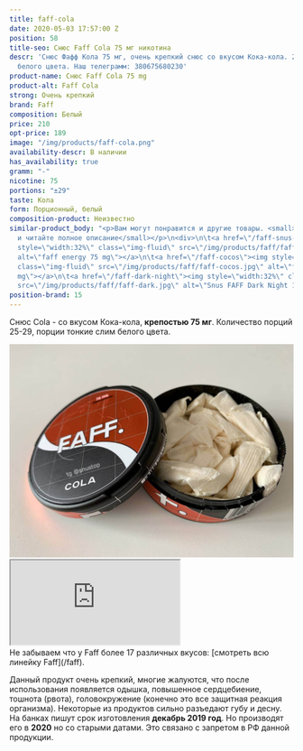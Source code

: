 ```yaml
---
title: faff-cola
date: 2020-05-03 17:57:00 Z
position: 58
title-seo: Снюс Faff Cola 75 мг никотина
descr: 'Снюс Фафф Кола 75 мг, очень крепкий снюс со вкусом Кока-кола. 29 тонких порций
  белого цвета. Наш телеграмм: 380675680230'
product-name: Снюс Faff Cola 75 mg
product-alt: Faff Cola
strong: Очень крепкий
brand: Faff
composition: Белый
price: 210
opt-price: 189
image: "/img/products/faff-cola.png"
availability-descr: В наличии
has_availability: true
gramm: "-"
nicotine: 75
portions: "±29"
taste: Кола
form: Порционный, белый
composition-product: Неизвестно
similar-product_body: "<p>Вам могут понравится и другие товары. <small>Жмите на картинки
  и читайте полное описание</small></p>\n<div>\n\t<a href=\"/faff-snus-energy\"><img
  style=\"width:32%\" class=\"img-fluid\" src=\"/img/products/faff/faff-redbull.jpg\"
  alt=\"faff energy 75 mg\"></a>\n\t<a href=\"/faff-cocos\"><img style=\"width:32%\"
  class=\"img-fluid\" src=\"/img/products/faff/faff-cocos.jpg\" alt=\"faff cocos 100
  mg\"></a>\n\t<a href=\"/faff-dark-night\"><img style=\"width:32%\" class=\"img-fluid\"
  src=\"/img/products/faff/faff-dark.jpg\" alt=\"Snus FAFF Dark Night 100 mg\"></a>\n</div>"
position-brand: 15
---
```


Снюс Cola - со вкусом Кока-кола, **крепостью 75 мг**. Количество порций 25-29, порции тонкие слим белого цвета.
<div class="mb-3">
<img class="img-fluid" src="/img/products/faff/open/cola.jpg" alt="Снюс faff cola 75 mg">
</div>
<div class="embed-responsive embed-responsive-16by9 mb-3">
  <iframe class="embed-responsive-item" src="https://www.youtube.com/embed/NTXkb_qVFpU" allowfullscreen></iframe>
</div>
Не забываем что у Faff более 17 различных вкусов: [смотреть всю линейку Faff](/faff).

Данный продукт очень крепкий, многие жалуются, что после использования появляется одышка, повышенное сердцебиение, тошнота (рвота), головокружение (конечно это все защитная реакция организма). Некоторые из продуктов сильно разъедают губу и десну.
На банках пишут срок изготовления **декабрь 2019 год**. Но производят его в **2020** но со старыми датами. Это связано с запретом в РФ данной продукции.